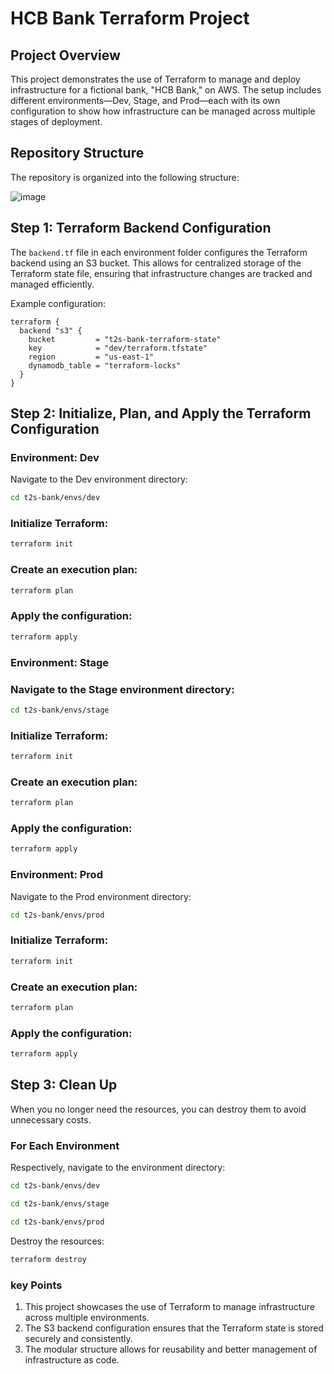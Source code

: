 # HCB Bank Terraform Project

## Project Overview

This project demonstrates the use of Terraform to manage and deploy infrastructure for a fictional bank, "HCB Bank," on AWS. The setup includes different environments—Dev, Stage, and Prod—each with its own configuration to show how infrastructure can be managed across multiple stages of deployment.

## Repository Structure

The repository is organized into the following structure:

![image](https://github.com/user-attachments/assets/636086e8-c660-4421-9d28-4e4be75776a8)



## Step 1: Terraform Backend Configuration

The `backend.tf` file in each environment folder configures the Terraform backend using an S3 bucket. This allows for centralized storage of the Terraform state file, ensuring that infrastructure changes are tracked and managed efficiently.

Example configuration:

```hcl
terraform {
  backend "s3" {
    bucket         = "t2s-bank-terraform-state"
    key            = "dev/terraform.tfstate"
    region         = "us-east-1"
    dynamodb_table = "terraform-locks"
  }
}
```  

## Step 2: Initialize, Plan, and Apply the Terraform Configuration

### Environment: Dev
Navigate to the Dev environment directory:
```bash
cd t2s-bank/envs/dev
```
### Initialize Terraform:
```bash
terraform init
```
### Create an execution plan:

```bash
terraform plan
```
### Apply the configuration:

```bash
terraform apply
```
### Environment: Stage

### Navigate to the Stage environment directory:

```bash
cd t2s-bank/envs/stage
```
### Initialize Terraform:
```bash
terraform init
```
### Create an execution plan:
```bash
terraform plan
```
### Apply the configuration:
```bash
terraform apply
```
### Environment: Prod
Navigate to the Prod environment directory:

```bash
cd t2s-bank/envs/prod
```
### Initialize Terraform:
```bash
terraform init
```
### Create an execution plan:

```bash
terraform plan
```

### Apply the configuration:
```bash
terraform apply
```
## Step 3: Clean Up
When you no longer need the resources, you can destroy them to avoid unnecessary costs.

### For Each Environment
Respectively, navigate to the environment directory:
```bash
cd t2s-bank/envs/dev
```
```bash
cd t2s-bank/envs/stage
```
```bash
cd t2s-bank/envs/prod
```
Destroy the resources:
```bash
terraform destroy
```
### key Points
1. This project showcases the use of Terraform to manage infrastructure across multiple environments.
2. The S3 backend configuration ensures that the Terraform state is stored securely and consistently.
3. The modular structure allows for reusability and better management of infrastructure as code.
